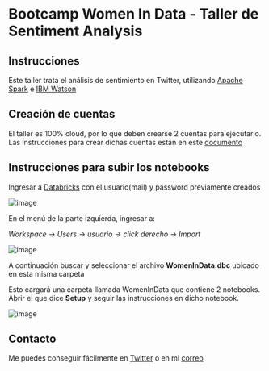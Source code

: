 # Bootcamp Women In Data - Taller de Sentiment Analysis 

## Instrucciones 
Este taller trata el análisis de sentimiento en Twitter, utilizando [Apache Spark](https://spark.apache.org) e [IBM Watson](https://www.ibm.com/watson)

## Creación de cuentas 
El taller es 100% cloud, por lo que deben crearse 2 cuentas para ejecutarlo. Las instrucciones para crear dichas cuentas están en este [documento](http://bit.ly/tallerwomenbog)


## Instrucciones para subir los notebooks

Ingresar a [Databricks](http://bit.ly/bigdatalogin) con el usuario(mail) y password previamente creados

![image](https://user-images.githubusercontent.com/41264/54494703-25112980-48ab-11e9-981f-72ea90db303f.png)

En el menú de la parte izquierda, ingresar a:

*Workspace &rarr; Users &rarr; usuario &rarr; click derecho &rarr; Import*

![image](https://user-images.githubusercontent.com/41264/54494923-31968180-48ad-11e9-9557-b181f023339f.png)

A continuación buscar y seleccionar el archivo **WomenInData.dbc** ubicado en esta misma carpeta

Esto cargará una carpeta llamada WomenInData que contiene 2 notebooks. Abrir el que dice **Setup** y seguir las instrucciones en dicho notebook.

![image](https://user-images.githubusercontent.com/41264/54494999-1710d800-48ae-11e9-86a5-1c1dc7ca9218.png)

## Contacto

Me puedes conseguir fácilmente en [Twitter](http://twitter.com/bikthor) o en mi [correo](mailto:ramirez.vmanuel@gmail.com)
